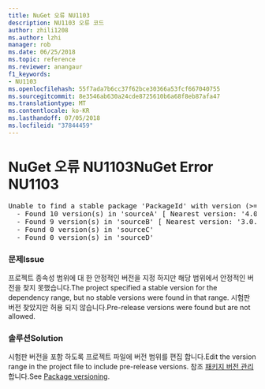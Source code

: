 ```yaml
---
title: NuGet 오류 NU1103
description: NU1103 오류 코드
author: zhili1208
ms.author: lzhi
manager: rob
ms.date: 06/25/2018
ms.topic: reference
ms.reviewer: anangaur
f1_keywords:
- NU1103
ms.openlocfilehash: 55f7ada7b6cc37f62bce30366a53fcf667040755
ms.sourcegitcommit: 8e3546ab630a24cde8725610b6a68f8eb87afa47
ms.translationtype: MT
ms.contentlocale: ko-KR
ms.lasthandoff: 07/05/2018
ms.locfileid: "37844459"
---
```

# <a name="nuget-error-nu1103"></a><span data-ttu-id="fbf98-103">NuGet 오류 NU1103</span><span class="sxs-lookup"><span data-stu-id="fbf98-103">NuGet Error NU1103</span></span>

<pre>Unable to find a stable package 'PackageId' with version (>= 3.0.0)<br/>  - Found 10 version(s) in 'sourceA' [ Nearest version: '4.0.0-rc-2129' ]<br/>  - Found 9 version(s) in 'sourceB' [ Nearest version: '3.0.0-beta-00032' ]<br/>  - Found 0 version(s) in 'sourceC'<br/>  - Found 0 version(s) in 'sourceD'</pre>

### <a name="issue"></a><span data-ttu-id="fbf98-104">문제</span><span class="sxs-lookup"><span data-stu-id="fbf98-104">Issue</span></span>
<span data-ttu-id="fbf98-105">프로젝트 종속성 범위에 대 한 안정적인 버전을 지정 하지만 해당 범위에서 안정적인 버전을 찾지 못했습니다.</span><span class="sxs-lookup"><span data-stu-id="fbf98-105">The project specified a stable version for the dependency range, but no stable versions were found in that range.</span></span> <span data-ttu-id="fbf98-106">시험판 버전 찾았지만 허용 되지 않습니다.</span><span class="sxs-lookup"><span data-stu-id="fbf98-106">Pre-release versions were found but are not allowed.</span></span>

### <a name="solution"></a><span data-ttu-id="fbf98-107">솔루션</span><span class="sxs-lookup"><span data-stu-id="fbf98-107">Solution</span></span>
<span data-ttu-id="fbf98-108">시험판 버전을 포함 하도록 프로젝트 파일에 버전 범위를 편집 합니다.</span><span class="sxs-lookup"><span data-stu-id="fbf98-108">Edit the version range in the project file to include pre-release versions.</span></span> <span data-ttu-id="fbf98-109">참조 [패키지 버전 관리](../../reference/Package-Versioning.md)합니다.</span><span class="sxs-lookup"><span data-stu-id="fbf98-109">See [Package versioning](../../reference/Package-Versioning.md).</span></span>